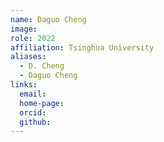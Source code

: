 ```yaml
---
name: Daguo Cheng
image: 
role: 2022
affiliation: Tsinghua University
aliases:
  - D. Cheng
  - Daguo Cheng
links:
  email: 
  home-page: 
  orcid: 
  github: 
---
```


